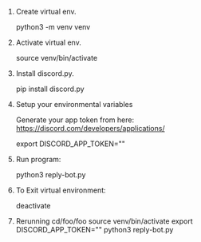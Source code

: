 
1. Create virtual env.

    python3 -m venv venv

2. Activate virtual env.

    source venv/bin/activate

3. Install discord.py.

    pip install discord.py

3. Setup your environmental variables

    Generate your app token from here: https://discord.com/developers/applications/

    export DISCORD_APP_TOKEN="<token>"

4. Run program:

    python3 reply-bot.py

5. To Exit virtual environment:
   
    deactivate

6. Rerunning
    cd/foo/foo
    source venv/bin/activate
    export DISCORD_APP_TOKEN="<token>"
    python3 reply-bot.py
